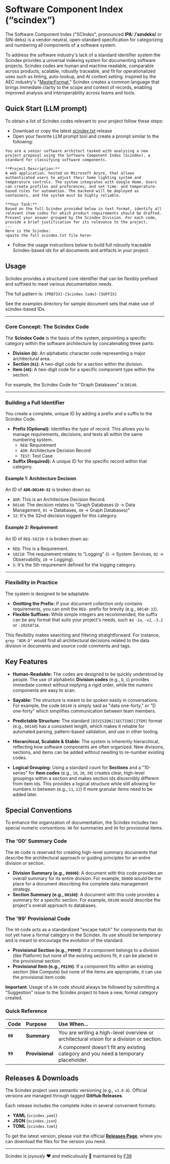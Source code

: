 # Software Component Index (“scindex”)

The Software Component Index ("SCIndex", pronounced **IPA: /ˈsɪndeks/** or SIN-deks) is a vendor-neutral, open-standard specification for categorizing and numbering all components of a software system.

To address the software industry's lack of a standard identifier system the Scindex provides a universal indexing system for documenting software projects. Scindex codes are human and machine readable, comparable across products, scalable, robustly traceable, and fit for operationalized uses such as linting, auto-lookup, and AI context setting. Inspired by the AEC industry's "[MasterFormat](https://en.wikipedia.org/wiki/MasterFormat)," Scindex creates a common language that brings immediate clarity to the scope and context of records, enabling improved analysis and interoperability across teams and tools.

## Quick Start (LLM prompt)

To obtain a list of Scindex codes relevant to your project follow these steps:
- Download or copy the latest [scindex.txt](https://github.com/scindex/scindex/releases/download/v0.2.3/scindex.txt) release
- Open your favorite LLM prompt tool and create a prompt similar to the following:

```
You are a senior software architect tasked with analyzing a new project proposal using the Software Component Index (Scindex), a standard for classifying software components. 

**Project Description:** 
A web application, hosted on Microsoft Azure, that allows authenticated users to adjust their home lighting system and temperature controls. The system integrates with Google Home. Users can create profiles and preferences, and set time- and temperature-based rules for automation. The backend will be deployed as containers, and the system must be highly reliable. 

**Your Task:** 
Based on the full Scindex provided below in text format, identify all relevant item codes for which product requirements should be drafted. Present your answer grouped by the Scindex Division. For each code, provide a brief justification for its relevance to the project. 
--- 
Here is the Scindex: 
<paste the full scindex.txt file here>
```

- Follow the usage instructions below to build full robustly traceable Scindex-based ids for all documents and artifacts in your project.
## Usage

Scindex provides a structured core identifier that can be flexibly prefixed and suffixed to meet various documentation needs.

The full pattern is: `[PREFIX]-[Scindex Code]-[SUFFIX]`

See the examples directory for sample document sets that make use of scindex-based IDs.

---

### **Core Concept: The Scindex Code**

The **Scindex Code** is the basis of the system, pinpointing a specific category within the software architecture by concatenating three parts:

* **Division (`D`):** An alphabetic character code representing a major architectural area.
* **Section (`01`):** A two-digit code for a section within the division.
* **Item (`40`):** A two-digit code for a specific component type within the section.

For example, the Scindex Code for "Graph Databases" is `D0140`.

---

### **Building a Full Identifier**

You create a complete, unique ID by adding a prefix and a suffix to the Scindex Code.

* **Prefix (Optional):** Identifies the *type* of record. This allows you to manage requirements, decisions, and tests all within the same numbering system.
    * `REQ`: Requirement
    * `ADR`: Architecture Decision Record
    * `TEST`: Test Case
* **Suffix (Required):** A unique ID for the specific record within that category.

#### **Example 1: Architecture Decision**

An ID of **`ADR-D0140-32`** is broken down as:

* `ADR`: This is an Architecture Decision Record.
* `D0140`: The decision relates to "Graph Databases  (`D` -> Data Management, `01` -> Databases, `40` -> Graph Databases)"
* `32`: It's the 32nd decision logged for this category.

#### **Example 2: Requirement**

An ID of `REQ-S0210-5` is broken down as:

* `REQ`: This is a Requirement.
* `S0210`: The requirement relates to "Logging" (`S` -> System Services, `02` -> Observability, `10` -> Logging).
* `5`: It's the 5th requirement defined for the logging category.

---

### **Flexibility in Practice**

The system is designed to be adaptable.

* **Omitting the Prefix:** If your document collection *only* contains requirements, you can omit the `REQ-` prefix for brevity (e.g., `D0140-32`).
* **Flexible Suffixes:** While simple integers are recommended, the suffix can be any format that suits your project's needs, such as `-1a`, `-v2`, `-3.2` or `-20250716`.

This flexibility makes searching and filtering straightforward. For instance, `grep "ADR-D"` would find all architectural decisions related to the data division in documents and source code comments and tags.

## Key Features

* **Human-Readable:** The codes are designed to be quickly understood by people. The use of alphabetic **Division codes** (e.g., `D`, `S`) provides immediate context without implying a rigid order, while the numeric components are easy to scan.

* **Sayable:** The structure is meant to be spoken easily in conversations. For example, the code `D0140` is simply said as "data one-forty," or "D one-forty" which simplifies communication between team members.

* **Predictable Structure:** The standard `[DIVISION][SECTION][ITEM]` format (e.g., `D0140`) has a consistent length, which makes it reliable for automated parsing, pattern-based validation, and use in other tooling.

* **Hierarchical, Scalable & Stable:** The system is inherently hierarchical, reflecting how software components are often organized. New divisions, sections, and items can be added without needing to re-number existing codes.

* **Logical Grouping:** Using a standard count for **Sections** and a "10-series" for **Item codes** (e.g., `10`, `20`, `30`) creates clear, high-level groupings within a section and makes section ids discernibly different from item ids. This provides a logical structure while still allowing for numbers in between (e.g., `11`, `12`) if more granular items need to be added later.

## Special Conventions

To enhance the organization of documentation, the Scindex includes two special numeric conventions: `00` for summaries and `99` for provisional items.

### The '00' Summary Code
The `00` code is reserved for creating high-level summary documents that describe the architectural approach or guiding principles for an entire division or section.

* **Division Summary (e.g., `D0000`)**: A document with this code provides an overall summary for its entire division. For example, `D0000` would be the place for a document describing the complete data management strategy.
* **Section Summary (e.g., `D0100`)**: A document with this code provides a summary for a specific section. For example, `D0100` would describe the project's overall approach to databases.

### The '99' Provisional Code
The `99` code acts as a standardized "escape hatch" for components that do not yet have a formal category in the Scindex. Its use should be temporary and is meant to encourage the evolution of the standard.

* **Provisional Section (e.g., `P9999`)**: If a component belongs to a division (like Platform) but none of the existing sections fit, it can be placed in the provisional section.
* **Provisional Item (e.g., `P0199`)**: If a component fits within an existing section (like Compute) but none of the items are appropriate, it can use the provisional item code.

**Important**: Usage of a `99` code should always be followed by submitting a "Suggestion" issue to the Scindex project to have a new, formal category created.

### Quick Reference

| Code | Purpose | Use When... |
| :--- | :--- | :--- |
| **`00`** | **Summary** | You are writing a high-level overview or architectural vision for a division or section. |
| **`99`** | **Provisional** | A component doesn't fit any existing category and you need a temporary placeholder. |

## Releases & Downloads

The Scindex project uses semantic versioning (e.g., `v1.0.0`). Official versions are managed through tagged **GitHub Releases**.

Each release includes the complete index in several convenient formats:
* **YAML** (`scindex.yaml`)
* **JSON** (`scindex.json`)
* **TOML** (`scindex.toml`)

To get the latest version, please visit the official **[Releases Page](https://github.com/scindex/scindex/releases)**, where you can download the files for the version you need.

---
Scindex is joyously ❤️ and meticulously 🧐 maintained by [F39](https://www.f39.design/)



